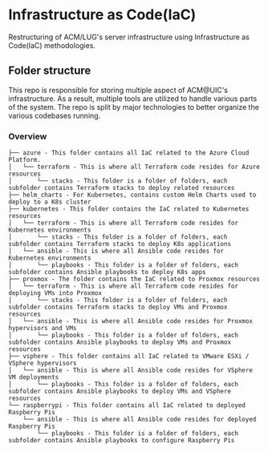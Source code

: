 # Infrastructure as Code(IaC)
Restructuring of ACM/LUG's server infrastructure using Infrastructure as Code(IaC) methodologies.

## Folder structure

This repo is responsible for storing multiple aspect of ACM@UIC's infrastructure. As a result, multiple tools are utilized to handle various parts of the system.
The repo is split by major technologies to better organize the various codebases running.

### Overview

```
├── azure - This folder contains all IaC related to the Azure Cloud Platform.
│   └── terraform - This is where all Terraform code resides for Azure resources
│       └── stacks - This folder is a folder of folders, each subfolder contains Terraform stacks to deploy related resources
├── helm_charts - For Kubernetes, contains custom Helm Charts used to deploy to a K8s cluster
├── kubernetes - This folder contains the IaC related to Kubernetes resources
│   └── terraform - This is where all Terraform code resides for Kubernetes environments
│       └── stacks - This folder is a folder of folders, each subfolder contains Terraform stacks to deploy K8s applications
│   └── ansible - This is where all Ansible code resides for Kubernetes environments
│       └── playbooks - This folder is a folder of folders, each subfolder contains Ansible playbooks to deploy K8s apps
├── proxmox - The folder contains the IaC related to Proxmox resources
│   └── terraform - This is where all Terraform code resides for deploying VMs into Proxmox
│       └── stacks - This folder is a folder of folders, each subfolder contains Terraform stacks to deploy VMs and Proxmox resources
│   └── ansible - This is where all Ansible code resides for Proxmox hypervisors and VMs
│       └── playbooks - This folder is a folder of folders, each subfolder contains Ansible playbooks to deploy VMs and Proxmox resources
├── vsphere - This folder contains all IaC related to VMware ESXi / VSphere hypervisors
│   └── ansible - This is where all Ansible code resides for VSphere VM deployments
│       └── playbooks - This folder is a folder of folders, each subfolder contains Ansible playbooks to deploy VMs and VSphere resources
└── raspberrypi - This folder contains all IaC related to deployed Raspberry Pis
    └── ansible - This is where all Ansible code resides for deployed Raspberry Pis
        └── playbooks - This folder is a folder of folders, each subfolder contains Ansible playbooks to configure Raspberry Pis
```
